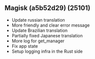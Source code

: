 ## Magisk (a5b52d29) (25101)

- Update russian translation
- More friendly and clear error message
- Update Brazilian translation
- Partially fixed Japanese translation
- More log for get_manager
- Fix app state
- Setup logging infra in the Rust side
